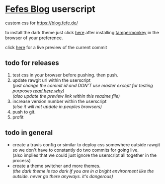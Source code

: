 # [Fefes Blog](https://blog.fefe.de) userscript
custom css for https://blog.fefe.de/

to install the dark theme just click [here](https://github.com/GoldenSpaceCat/fefes-blog/raw/master/dark/style.user.js) after installing [tampermonkey](https://tampermonkey.net) in the browser of your preference.

click [here](https://blog.fefe.de/?css=https://cdn.rawgit.com/GoldenSpaceCat/fefes-blog/b8814887/dark/style.css) for a live preview of the current commit

## todo for releases

1. test css in your browser before pushing. then push.
2. update rawgit url within the userscript  
   *(just change the commit id and DON'T use master except for testing purposes [read here why](https://rawgit.com))*  
   *(also update the preview link within this readme file)*
3. increase version number within the userscript  
   *(else it will not update in peoples browsers)*
4. push to git.
5. profit

## todo in general

- create a travis config or similar to deploy css somewhere outside rawgit so we don't have to constantly do two commits for going live.  
  (also implies that we could just ignore the userscript all together in the process)
- create a theme switcher and more themes.  
  *(the dark theme is too dark if you are in a bright environment like the outside. never go there anyways. it's dangerous)*